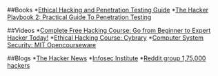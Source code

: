 ##Books
*[Ethical Hacking and Penetration Testing Guide][1]
*[The Hacker Playbook 2: Practical Guide To Penetration Testing][2]

##Videos
*[Complete Free Hacking Course: Go from Beginner to Expert Hacker Today!][3]
*[Ethical Hacking Course: Cybrary][4]
*[Computer System Security: MIT Opencourseware][5]

##Blogs
*[The Hacker News][6]
*[Infosec Institute][7]
*[Reddit group 1,75,000 hackers][8]


[1]: https://www.amazon.com/Ethical-Hacking-Penetration-Testing-Guide/dp/1482231611/
[2]: https://www.amazon.com/Hacker-Playbook-Practical-Penetration-Testing/dp/1512214566/
[3]: https://www.youtube.com/watch?v=7nF2BAfWUEg
[4]: https://www.cybrary.it/course/ethical-hacking/
[5]: https://ocw.mit.edu/courses/electrical-engineering-and-computer-science/6-858-computer-systems-security-fall-2014/index.htm
[6]: http://thehackernews.com/
[7]: http://resources.infosecinstitute.com/
[8]: https://www.reddit.com/r/netsec/
